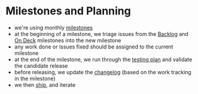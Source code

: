 # Milestones and Planning

- we're using monthly [milestones](https://github.com/flutter/flutter-intellij/milestones)
- at the beginning of a milestone, we triage issues from the [Backlog](https://github.com/flutter/flutter-intellij/milestone/10) and [On Deck](https://github.com/flutter/flutter-intellij/milestone/11) milestones into the new milestone
- any work done or issues fixed should be assigned to the current milestone
- at the end of the milestone, we run through the [testing plan](https://github.com/flutter/flutter-intellij/blob/master/docs/testing.md) and validate the candidate release
- before releasing, we update the [changelog](https://github.com/flutter/flutter-intellij/blob/master/resources/META-INF/plugin.xml#L22) (based on the work tracking in the milestone)
- we then [ship](../docs/Releasing.md), and iterate
